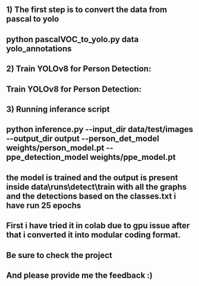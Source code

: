## 1) The first step is to convert the data from pascal to yolo
## python pascalVOC_to_yolo.py data yolo_annotations


## 2) Train YOLOv8 for Person Detection:
## Train YOLOv8 for Person Detection:

## 3) Running inferance script
## python inference.py --input_dir data/test/images --output_dir output --person_det_model weights/person_model.pt --ppe_detection_model weights/ppe_model.pt


## the model is trained and the output is present inside data\runs\detect\train with all the graphs and the detections based on the classes.txt i have run 25 epochs 

## First i have tried it in colab due to gpu issue after that i converted it into modular coding format.

## Be sure to check the project
## And please provide me the feedback :)